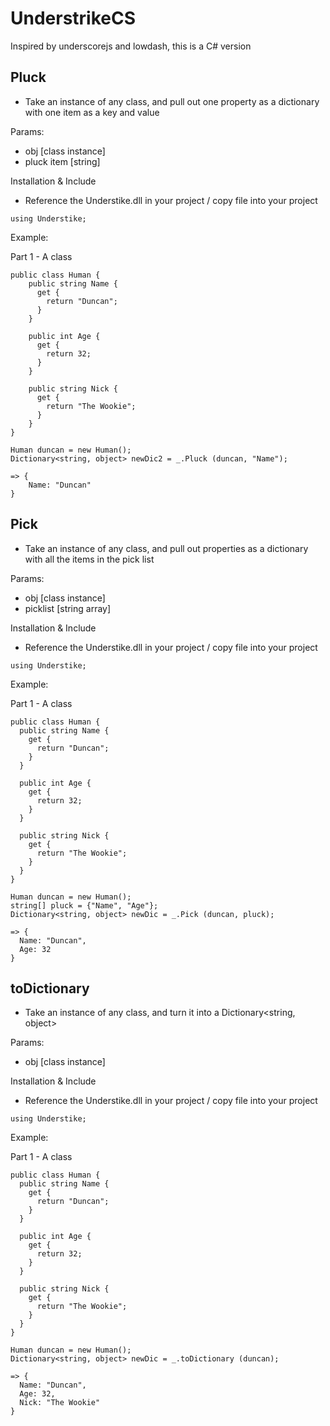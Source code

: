 UnderstrikeCS
=============

Inspired by underscorejs and lowdash, this is a C# version

Pluck
-----
- Take an instance of any class, and pull out one property as a dictionary with one item as a key and value

Params:
- obj [class instance]
- pluck item [string]

Installation & Include
- Reference the Understike.dll in your project / copy file into your project

```CSharp
using Understike;
```

Example:

Part 1 - A class
```CSharp
public class Human {
	public string Name {
	  get {
	    return "Duncan";
	  }
	}

	public int Age {
	  get {
	    return 32;
	  }
	}

	public string Nick {
	  get {
	    return "The Wookie";
	  }
	}
}
```

```CSharp
Human duncan = new Human();
Dictionary<string, object> newDic2 = _.Pluck (duncan, "Name");

=> {
	Name: "Duncan"
}

```

Pick
----
- Take an instance of any class, and pull out properties as a dictionary with all the items in the pick list

Params:
- obj [class instance]
- picklist [string array]

Installation & Include
- Reference the Understike.dll in your project / copy file into your project

```CSharp
using Understike;
```

Example:

Part 1 - A class
```CSharp
public class Human {
  public string Name {
    get {
      return "Duncan";
    }
  }

  public int Age {
    get {
      return 32;
    }
  }

  public string Nick {
    get {
      return "The Wookie";
    }
  }
}
```

```CSharp
Human duncan = new Human();
string[] pluck = {"Name", "Age"};
Dictionary<string, object> newDic = _.Pick (duncan, pluck);

=> {
  Name: "Duncan",
  Age: 32
}

```

toDictionary
------------
- Take an instance of any class, and turn it into a Dictionary<string, object>

Params:
- obj [class instance]

Installation & Include
- Reference the Understike.dll in your project / copy file into your project

```CSharp
using Understike;
```

Example:

Part 1 - A class
```CSharp
public class Human {
  public string Name {
    get {
      return "Duncan";
    }
  }

  public int Age {
    get {
      return 32;
    }
  }

  public string Nick {
    get {
      return "The Wookie";
    }
  }
}
```

```CSharp
Human duncan = new Human();
Dictionary<string, object> newDic = _.toDictionary (duncan);

=> {
  Name: "Duncan",
  Age: 32,
  Nick: "The Wookie"
}

```
